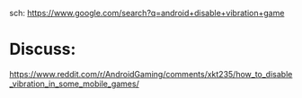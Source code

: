 sch: https://www.google.com/search?q=android+disable+vibration+game

# Discuss:
https://www.reddit.com/r/AndroidGaming/comments/xkt235/how_to_disable_vibration_in_some_mobile_games/
